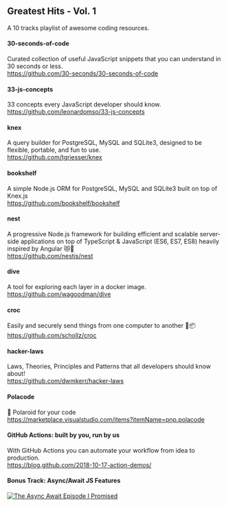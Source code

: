 ## Greatest Hits - Vol. 1

A 10 tracks playlist of awesome coding resources.

#### 30-seconds-of-code
Curated collection of useful JavaScript snippets that you can understand in 30 seconds or less.<br>
https://github.com/30-seconds/30-seconds-of-code

#### 33-js-concepts
33 concepts every JavaScript developer should know.<br>
https://github.com/leonardomso/33-js-concepts

#### knex
A query builder for PostgreSQL, MySQL and SQLite3, designed to be flexible, portable, and fun to use.<br>
https://github.com/tgriesser/knex

#### bookshelf
A simple Node.js ORM for PostgreSQL, MySQL and SQLite3 built on top of Knex.js<br>
https://github.com/bookshelf/bookshelf

#### nest
A progressive Node.js framework for building efficient and scalable server-side applications on top of TypeScript & JavaScript (ES6, ES7, ES8) heavily inspired by Angular 😻🚀<br>
https://github.com/nestjs/nest

#### dive
A tool for exploring each layer in a docker image.<br>
https://github.com/wagoodman/dive

#### croc
Easily and securely send things from one computer to another 🐊📦<br>
https://github.com/schollz/croc

#### hacker-laws
Laws, Theories, Principles and Patterns that all developers should know about!<br>
https://github.com/dwmkerr/hacker-laws

#### Polacode
📸 Polaroid for your code<br>
https://marketplace.visualstudio.com/items?itemName=pnp.polacode

#### GitHub Actions: built by you, run by us
With GitHub Actions you can automate your workflow from idea to production.<br>
https://blog.github.com/2018-10-17-action-demos/

#### Bonus Track: Async/Await JS Features
[![The Async Await Episode I Promised](https://img.youtube.com/vi/vn3tm0quoqE/0.jpg)](https://www.youtube.com/watch?v=vn3tm0quoqE "The Async Await Episode I Promised")